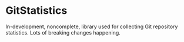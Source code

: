 GitStatistics
==========
In-development, noncomplete, library used for collecting Git repository statistics. Lots of breaking changes happening.
